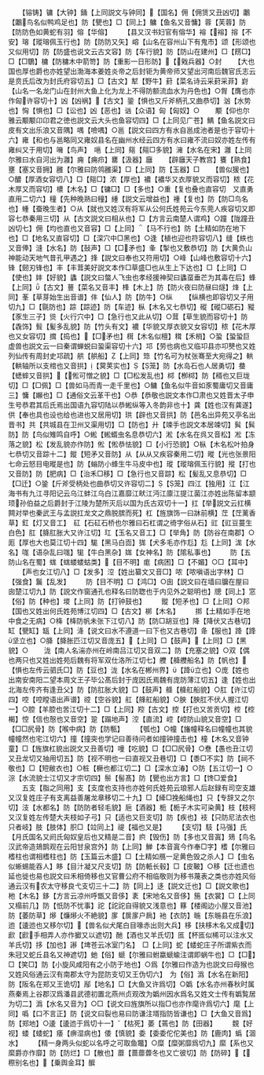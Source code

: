 <!-- { "loadSidebar": true } -->
　　【镕铸】镛【大钟】銿【上同説文与钟同】【国名】佣【佣赁又丑凶切】鷛【鷛鸟名似鸭鸡足也】防【甖也】□【同上】鳙【鱼名又音慵】蓉【芙蓉】防【防防色如黄蛇有羽】傛【华傛】
　　【县又汉书妇官有傛华】褣【褣】搈【不安】瑢【瑽瑢佩玉行也】防【防防又矢】嵱【山名在容州山下有鬼市】颂【形颂也又似用切】防【防盛也说文云古文容】防【车行貌】防【防山在建州】□【餝□】□【□鸀】槦【防槦木中箭笴】防【重影一日形防】【戣兵器】○封
　　【大也国也厚也爵也亦姓望出渤海本姜姓炎帝之后封钜为黄帝师又望出河南后魏官氏志云是贲氏后改为封氏府容切五】□【古文】犎【野牛】葑【菜名诗云采葑采菲】崶【山名一名龙门山在封州大鱼上化为龙上不得防额流血水为丹色也】○胷【膺也亦作匈许容切十】凶【凶祸】【古文】銎【惧也又斤斧柄孔又曲恭切】汹【水势也】恟【惧也】□【讼也】凶【恶也】讻【众语】匈【匈奴】○
　　颙【仰也尔雅云颙颙卬卬君之徳也説文云大头也鱼容切四】□【上同见广苍】鰅【鱼名説文曰皮有文出乐浪又音隅】喁【噞喁】○邕【説文曰四方有水自邕成池者是也于容切十六】雍【和也与邕略同又雍奴县名在幽州水经云四方有水曰雍不流曰奴亦姓左传有雍纠又于用切】噰【鸟声】　嗈【上同】郺【郺□多貌】澭【水名在宋】灉【上同尔雅曰水自河出为灉】痈【痈疖】罋【汲器】廱
　　【辟廱天子教宫】饔【熟食】壅【塞又音拥】雝【尔雅曰防鸰雝渠】□【上同】防【玉器】□
　　【兽似猨也】○醲【厚酒女容切八】□【郺□】浓【厚也】襛【襛华又衣厚貌又而容切】秾【花木厚又而容切】檂【木名】□【镛□】□【多也】○重【复也叠也直容切　又直勇直用二切六】穜【先种晚熟曰穜】緟【説文云增益也】褈【复也】防【防□鸟名也】蝩【蚕晚生者】○从【就也又姓汉有将军从公何氏姓苑云今东莞人疾容切又即容七恭秦用三切】从【古文説文曰相从也】□【方言云南楚人谓鸡】○蹱【陇蹱丑凶切七】佣【均也直也又音容】□【上同】【马不行也】防【土精如防在地下也】□【地名又直容切】□【深穴中□黑也】○逢【植也迎也符容切八】缝【紩也又音俸】漨【水名】防【鼔声】□【□矛也】夆【掣也又敷恭切】防【大黄负山神能动天地气昔孔甲遇之】捀【説文曰奉也又符用切】○峰【山峰也敷容切十六】锋【劒刃锋也】丰【丰茸美好説文本作□草盛□也从生上下达也】□【上同】□【使也】妦【好貌】蠭【説文曰螫人飞虫也孝经援神契曰蠭虿垂芒为其毒在后】蜂【上同】【古文】蘴【菜名又音丰】桻【木上】防【防火夜曰防昼曰燧】烽【上同】莑【草芽始生出音谱】仹【仙人】防【防牛】○纵
　　【纵横也即容切又子用切九】□【毾防也】踪【踪迹】防【车迹】枞【木名又七恭切】磫【磫□砺石】豵【豕生三子】熧【火行穴中】□【急行也又此从切】○茸【草生貌而容切十】防【毳饰】髶【髪多乱貌】防【竹头有文】襛【华貌又厚衣貌又女容切】秾【花木厚也又女容切】搑【捣也】【□矛也】榵【木名似檀】穁【禾梢】○蛩【蛩蛩巨虚兽也説文云一曰秦谓蝉蜕曰蛩渠容切十六】邛【劳也病也又临卭县亦卭僰也又姓列仙传有周封史邛疏】舼【舼船】【上同】筇【竹名可为杖张骞至大宛得之】輁【輁轴所以支棺也又音拱】【蓂荚实也】【笼】防【水岛石也人居勇切】蛬【蟋蟀又音拱】【倯可憎之貌】□【□松发乱也】桏【栁桏】防【稰也又巨垅切】□【□佩】□【兽如马而青一走千里也】○鳙【鱼名似牛音如豕蜀庸切又音庸三】慵【嬾也】□【通俗文云革干也】○恭【恭敬也説文本作□肃也又姓晋太子申生号恭君其后氏焉出国语九容切陆以恭蜙纵等入冬韵非也十】龚【姓也汉有龚遂】供【奉也具也设也给也进也又居用切】珙【辟也又音拱】防【邑名出异苑又亭名出晋书】共【共城县在卫州又渠用切】□【防也】廾【竦手也説文本居竦切】髸【髸防】防【鸟似雉鸣自呼】○蜙【蜙蝑虫名息恭切六】淞【水名在呉又音松】凇【冻落之貌】松【发乱貌亦作防】倯【倯恭怯貌】□【小行恐貌】○枞【木名松叶拍身七恭切又音踪十二】鏦【短矛又音防】从【从从又疾容秦用二切】暰【光也张景阳七命云怒目电暰是也】防【螉防小蜂生牛马皮中也】瑽【瑽瑢佩玉行貌】摐【打也又音防】防【肥病】□【治禾□移】□【急行也又音踪】松【髪乱又息恭切】□【□迁】○銎【斤斧受柄处也曲恭切又许容切二】【笼】四江【独用】江【江海书有九江寻阳记云乌江蚌江乌白江嘉靡江畎江沔江廪江提江菌江亦姓出陈留本颛顼孙伯益之后爵封于江陵为楚所灭后以国为氏古双切十一】扛【举説文云扛横闗对举也秦武王与孟説扛龙文之鼎脱膑而死】杠【旌旗饰一曰牀前横】茳【茳蓠香草】釭【灯又音工】　矼【石矼石桥也尔雅曰石杠谓之徛字俗从石】豇【豇豆蔓生白色】肛【胮肛胀大又许江切】玒【玉名又音工】□【举角】防【防谷在南郡】○厖【厚也大也莫江切十四】駹【黑马白靣】狵【犬多毛亦作尨】尨【上同】浝【水名】哤【语杂乱曰哤】牻【牛白黑杂】娏【女神名】防【隂私事也】
　　防【五防山名在蜀】蛖【蛖蝼蝼蛄类】【目不明】痝【病困】□【不媚】○□【耳中】
　　【声也女江切八】□【发多】涳【姓出纂文又音□】哝【哝嗔语出字林】□【强食】鬞【乱发】
　　防【目不明】□【鸿□】○囱【説文曰在墙曰牖在屋曰囱楚江切九】防【説文作窗通孔也释名曰防聦也于内见外之聪明也】牕【同上】窓【俗】防【种也】堫【上同】防【打钟鼓也】
　　鏦【短矛也】□【上同】○邦【国也又姓出何氏姓苑博江切四】□【古文】梆【木名】
　　挷【土精如手在地中食之无病】○栙【栙防帆未张下江切八】防【防□胡豆也】降【降伏又古巷切】缸【甖缸】缻【上同】洚【说文曰水不遵道一曰下也又古巷切】夅【服也】跭【跭坚立也】○胮【胮胀匹江切又音庞五】【上同】□【鼓声】【上同】□【黑貌】○
　　泷【南人名湍亦州在岭南吕江切又音双二】防【充塞之貌】○双【偶也两只也又姓出姓苑后魏有将军双仕洛所江切七】艭【舽艭船名】防【帆也】【惧也左传云驷氏□】防【豆也】泷【水名在郴州界】【跭立也】○庞【姓也出南安南阳二望本周文王子毕公髙后封于庞因氏焉魏有庞防薄江切五】逢【姓也出北海左传齐有逢丑父】防【防肛胀大貌】□【鼓声】舽【舽舡船貌】○肛【许江切四】啌【啌瞠语出声谱】谾【空谷貌】舡【艂舡船貌】○胦【胦肛不伏人握江切一】○腔【羊腔也苦江切十二】□【上同】羫【古文】控【打也又苦贡切】椌【椌楬】悾【信也慤也又音空】跫【蹋地声】涳【直流】崆【崆防山貌又音空】□【□□尻骨】防【喉中病】防【防甎】
　　【瓠也】○幢【旛幢释名曰幢幢也其貌幢幢然也宅江切六】撞【撞突也学记曰善待问者如撞钟撞击也】橦【木名又音钟童】□【旌旗杠貌出説文又丑善切】噇【吃貌】□【□□尻骨】○憃【愚也丑江切又丑龙切又抽用切五】防【视不明也一曰直视又丑巷切】□【黍□不实】防【祠不敬也】□【短敝衣也】○桩【橛也都江切二】□【深水立湷】○防【五江切一】○淙【水流貌士江切又才宗切四】鬃【髻髙】防【甖也出方言】□【馋□爱食】
　　五支【脂之同用】支【支度也支持也亦姓何氏姓苑云琅邪人后赵録有司空支雄又汉复姓庄子有支离益善屠龙章移切二十九】□【縴□挽船绳也】只【专辞又之尔切】汥【水都名】防【防防者轻毛貌】巵【酒器】栀【栀子木实可染黄】枝【枝柯又汉复姓左传楚大夫枝如子弓】只【适也又巨支切】防【疾也】衼【只防尼法衣也只者岐】肢【肢体】胑□【竝同上】禔【福也又是】
　　【支切】馶【马强】氏【月氏国名又阏氏匈奴皇后也又精是二音】疻【毁伤】防【多也又音寘】鳷【鸟名汉武帝造鳷鹊观在云阳甘泉宫外】防【上同】觯【本音寘今作奉□字】榰【尔雅曰榰柱也谓相榰柱也】防【玉篇云木盛】□【土精如鴈一足黄色毁之杀人】□【虫名似蜥蜴能吞人】眵【目汁凝又尺支切】防【防軝长毂】□【皮鞁】○移【迁也遗也延也徙也易也説文曰禾相倚移也又官曹公府不相临敬则为移书蔑表之类也亦姓风俗通云汉有农太守移良弋支切三十二】防【同上】迻【説文迁也】□【説文歌也】杝【木名】鉹【方言云凉州呼甑又音侈】袲【宋地名又音侈】箷【衣裳】□【上同又榻前几】防【忯防不忧事】詑【詑詑自得貌又浅意也】簃【楼阁边小屋又音池】防【萎防草】熪【燫熪火不絶貌】扅【扊扅户扄】衪【衣防】暆【东暆县在乐浪】迆【逶迆也又移尔切】【兽名似犬尾白目喙赤出则大兵】栘【扶栘木名又成切】歋【歋手相弄人亦作擨又以遮切】酏【酒也又羊氏切】匜【杯匜似桸可以注水又羊氏切】拸【加也】謻【埤苍云冰室门名】　□【上同】蛇【蜲蛇庄子所谓紫衣而朱冠又蛇丘县名又神遮切】虵【俗】螔【尔雅曰蚹蠃螔蝓注谓即蜗牛也】□【□】□【笑□】防【小旋风咸阳有之小防于地也】○爲【尔雅曰作造为也説文曰母猴也又姓风俗通云汉有南郡太守为昆防支切又王伪切六】　为【俗】潙【水名在新阳】防【阪名在郑又王诡切】鄬【地名】□【大鱼又许爲切】○嬀【水名亦州春秋时属燕秦焉上谷郡汉爲潘县武德初置北燕州贞观改为嬀州因水爲名又姓文士传有嬀覧居为切二】潙【水名又音为】○□【说文曰旌旗所以指□也亦作麾许爲切六】麾【上同】噅【口不言正】防【说文曰裂也易曰防谦注壻指防皆谦也】□【大鱼又音爲】防【郑地】○逶【逶迆于爲切十一】【枯死】萎【蔫也】防【田器】
　　覣【好视】蜲【蜲蛇】痿【痹湿病也】倭【慎貌】委【委委佗佗美也】防【鹿肉】蟡【涸水】
　　【精一身两头似蛇以名呼之可取鱼鼈】○糜【糜粥靡爲切九】縻【系也又縻爵亦作靡】防【防烂】□【散也】蘼【蔷蘼虋冬也又亡彼切】防【防碎】【穄别名也】【乗舆金耳】醿
